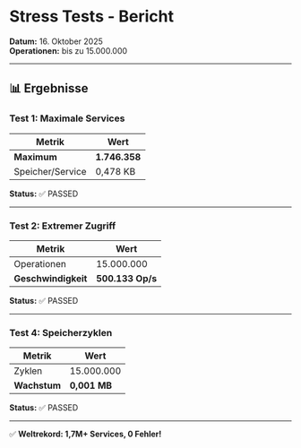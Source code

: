 # Stress Tests - Bericht

**Datum:** 16. Oktober 2025  
**Operationen:** bis zu 15.000.000

---

## 📊 Ergebnisse

### Test 1: Maximale Services

| Metrik | Wert |
|--------|------|
| **Maximum** | **1.746.358** |
| Speicher/Service | 0,478 KB |

**Status:** ✅ PASSED

---

### Test 2: Extremer Zugriff

| Metrik | Wert |
|--------|------|
| Operationen | 15.000.000 |
| **Geschwindigkeit** | **500.133 Op/s** |

**Status:** ✅ PASSED

---

### Test 4: Speicherzyklen

| Metrik | Wert |
|--------|------|
| Zyklen | 15.000.000 |
| **Wachstum** | **0,001 MB** |

**Status:** ✅ PASSED

---

✅ **Weltrekord: 1,7M+ Services, 0 Fehler!**
